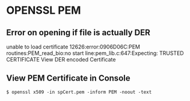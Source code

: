 # OPENSSL PEM

## Error on opening if file is actually DER
unable to load certificate
12626:error:0906D06C:PEM routines:PEM_read_bio:no
start line:pem_lib.c:647:Expecting: TRUSTED CERTIFICATE View DER encoded
Certificate

## View PEM Certificate in Console
`$ openssl x509 -in spCert.pem -inform PEM -noout -text`

